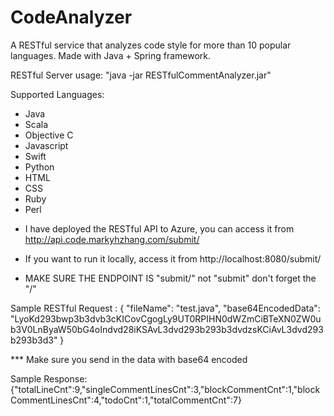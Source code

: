 # CodeAnalyzer
A RESTful service that analyzes code style for more than 10 popular languages. Made with Java + Spring framework.


RESTful Server usage: "java -jar RESTfulCommentAnalyzer.jar"

Supported Languages:
- Java
- Scala
- Objective C
- Javascript
- Swift
- Python
- HTML
- CSS
- Ruby
- Perl

* I have deployed the RESTful API to Azure, you can access it from http://api.code.markyhzhang.com/submit/
* If you want to run it locally, access it from http://localhost:8080/submit/

* MAKE SURE THE ENDPOINT IS "submit/" not "submit" don't forget the "/"

Sample RESTful Request :
{
  "fileName": "test.java",
  "base64EncodedData": "LyoKd293bwp3b3dvb3cKICovCgogLy9UT0RPIHN0dWZmCiBTeXN0ZW0ub3V0LnByaW50bG4oIndvd28iKSAvL3dvd293b293b3dvdzsKCiAvL3dvd293b293b3d3"
}

*** Make sure you send in the data with base64 encoded

Sample Response:
{"totalLineCnt":9,"singleCommentLinesCnt":3,"blockCommentCnt":1,"blockCommentLinesCnt":4,"todoCnt":1,"totalCommentCnt":7}
